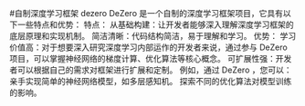 #自制深度学习框架 dezero
DeZero 是一个自制的深度学习框架项目，它具有以下一些特点和优势：
特点：
从基础构建：让开发者能够深入理解深度学习框架的底层原理和实现机制。
简洁清晰：代码结构简洁，易于理解和学习。
优势：
学习价值高：对于想要深入研究深度学习内部运作的开发者来说，通过参与 DeZero 项目，可以掌握神经网络的梯度计算、优化算法等核心概念。
可扩展性强：开发者可以根据自己的需求对框架进行扩展和定制。
例如，通过 DeZero ，您可以：
亲手实现简单的神经网络模型，如多层感知机。
探索不同的优化算法对模型训练的影响。
